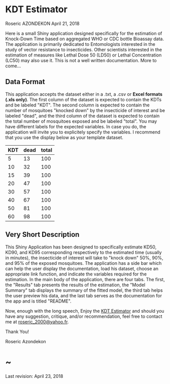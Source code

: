 KDT Estimator
================
Roseric AZONDEKON
April 21, 2018

Here is a small Shiny application designed specifically for the estimation of Knock-Down Time based on aggregated WHO or CDC bottle Bioassay data. The application is primarily dedicated to Entomologists interested in the study of vector resistance to insecticides. Other scientists interested in the estimation of measures like Lethal Dose 50 (LD50) or Lethal Concentration (LC50) may also use it. This is not a well written documentation. More to come...

Data Format
-----------

This application accepts the dataset either in a .txt, a .csv or **Excel formats (.xls only)**. The first column of the dataset is expected to contain the KDTs and be labeled "KDT". The second column is expected to contain the number of mosquitoes "knocked down" by the insecticide of interest and be labeled "dead", and the third column of the dataset is expected to contain the total number of mosquitoes exposed and be labeled "total". You may have different labels for the expected variables. In case you do, the application will invite you to explicitely specify the variables. I recommend that you use the display below as your template dataset.

| KDT | dead | total |
|:----|:-----|:------|
| 5   | 13   | 100   |
| 10  | 32   | 100   |
| 15  | 39   | 100   |
| 20  | 47   | 100   |
| 30  | 57   | 100   |
| 40  | 67   | 100   |
| 50  | 81   | 100   |
| 60  | 98   | 100   |

Very Short Description
----------------------

This Shiny Application has been designed to specifically estimate KD50, KD90, and KD95 corresponding respectively to the estimated time (usually in minutes), the insecticide of interest will take to "knock down" 50%, 90%, and 95% of the exposed mosquitoes. The application has a side bar which can help the user display the documentation, load his dataset, choose an appropriate link function, and indicate the variables required for the estimation. In the main body of the application, there are four tabs. The first, the "Results" tab presents the results of the estimation, the "Model Summary" tab displays the summary of the fitted model, the third tab helps the user preview his data, and the last tab serves as the documentation for the app and is titled "README".

Now, enough with the long speech, Enjoy the [KDT Estimator](https://razondekon.shinyapps.io/kdtApp/) and should you have any suggestion, critique, and/or recommendation, feel free to contact me at <roseric_2000@yahoo.fr>.

Thank You!

Roseric Azondekon

~
=

Last revision: April 23, 2018
